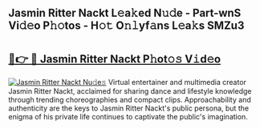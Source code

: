 ## Jasmin Ritter Nackt L𝚎a𝚔ed N𝚞𝚍e - Part-wnS Vi𝚍𝚎o P𝚑𝚘tos - H𝚘𝚝 O𝚗𝚕yf𝚊ns L𝚎a𝚔s SMZu3

# <h2><a href="http://kf1bctu.oniu.top/?m=Jasmin+Ritter+Nackt">🔗👉 🔴 Jasmin Ritter Nackt P𝚑ot𝚘𝚜 V𝚒d𝚎o</a></h2>

[![Jasmin Ritter Nackt Nu𝚍e𝚜](https://i.imgur.com/0qMVB7G.gif)](http://kf1bctu.oniu.top/?m=Jasmin+Ritter+Nackt)
Virtual entertainer and multimedia creator Jasmin Ritter Nackt, acclaimed for sharing dance and lifestyle knowledge through trending choreographies and compact clips. Approachability and authenticity are the keys to Jasmin Ritter Nackt's public persona, but the enigma of his private life continues to captivate the public's imagination.  
